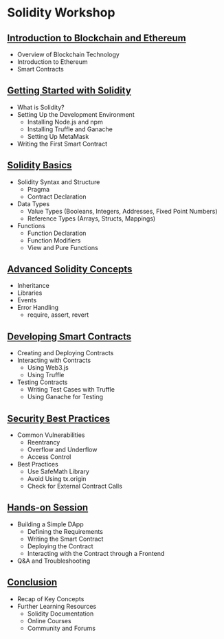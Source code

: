# Solidity Workshop

## [Introduction to Blockchain and Ethereum](1_Introduction.md)
- Overview of Blockchain Technology
- Introduction to Ethereum
- Smart Contracts

## [Getting Started with Solidity](2_gettingStarted.md)
- What is Solidity?
- Setting Up the Development Environment
  - Installing Node.js and npm
  - Installing Truffle and Ganache
  - Setting Up MetaMask
- Writing the First Smart Contract

## [Solidity Basics](3_solidityBasics.md)
- Solidity Syntax and Structure
  - Pragma
  - Contract Declaration
- Data Types
  - Value Types (Booleans, Integers, Addresses, Fixed Point Numbers)
  - Reference Types (Arrays, Structs, Mappings)
- Functions
  - Function Declaration
  - Function Modifiers
  - View and Pure Functions

## [Advanced Solidity Concepts](4_AdvancedSolidityConcepts.md)
- Inheritance
- Libraries
- Events
- Error Handling
  - require, assert, revert

## [Developing Smart Contracts](5_DevelopingSmartContracts.md)
- Creating and Deploying Contracts
- Interacting with Contracts
  - Using Web3.js
  - Using Truffle
- Testing Contracts
  - Writing Test Cases with Truffle
  - Using Ganache for Testing

## [Security Best Practices](6_SecurityBestPractices.md)
- Common Vulnerabilities
  - Reentrancy
  - Overflow and Underflow
  - Access Control
- Best Practices
  - Use SafeMath Library
  - Avoid Using tx.origin
  - Check for External Contract Calls

## [Hands-on Session](7_HandsOnProject.md)
- Building a Simple DApp
  - Defining the Requirements
  - Writing the Smart Contract
  - Deploying the Contract
  - Interacting with the Contract through a Frontend
- Q&A and Troubleshooting

## [Conclusion](8_Conclusion.md)
- Recap of Key Concepts
- Further Learning Resources
  - Solidity Documentation
  - Online Courses
  - Community and Forums
